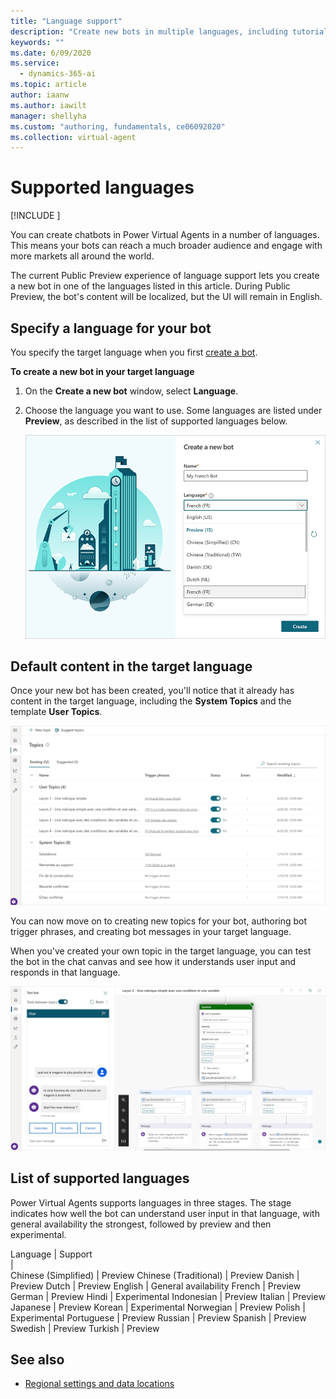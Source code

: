 ```yaml
---
title: "Language support"
description: "Create new bots in multiple languages, including tutorial and system topics."
keywords: ""
ms.date: 6/09/2020
ms.service:
  - dynamics-365-ai
ms.topic: article
author: iaanw
ms.author: iawilt
manager: shellyha
ms.custom: "authoring, fundamentals, ce06092020"
ms.collection: virtual-agent
---
```



# Supported languages

[!INCLUDE [](includes/cc-beta-prerelease-disclaimer.md)]


You can create chatbots in Power Virtual Agents in a number of languages. This means your bots can reach a much broader audience and engage with more markets all around the world.

The current Public Preview experience of language support lets you create a new bot in one of the languages listed in this article. During Public Preview, the bot's content will be localized, but the UI will remain in English.

## Specify a language for your bot

You specify the target language when you first [create a bot](authoring-first-bot.md).

**To create a new bot in your target language**


1. On the **Create a new bot** window, select **Language**.


2. Choose the language you want to use. Some languages are listed under **Preview**, as described in the list of supported languages below. 

    ![Language selection option](media/language-selection.png "Language selection option")


## Default content in the target language

Once your new bot has been created, you'll notice that it already has content in the target language, including the **System Topics** and the template **User Topics**.

![Topics in target language](media/language-topics.png "Topics in target language")

You can now move on to creating new topics for your bot, authoring bot trigger phrases, and creating bot messages in your target language.


When you've created your own topic in the target language, you can test the bot in the chat canvas and see how it understands user input and responds in that language.

![Test in target language](media/language-testing.png "Test in target language")

## List of supported languages

Power Virtual Agents supports languages in three stages. The stage indicates how well the bot can understand user input in that language, with general availability the strongest, followed by preview and then experimental.


Language | Support  
  |  
Chinese (Simplified)        | Preview
Chinese (Traditional)       | Preview
Danish                      | Preview
Dutch                       | Preview
English                     | General availability
French                      | Preview
German                      | Preview
Hindi                       | Experimental
Indonesian                  | Preview
Italian                     | Preview
Japanese                    | Preview
Korean                      | Experimental
Norwegian                   | Preview
Polish                      | Experimental
Portuguese                  | Preview
Russian                     | Preview
Spanish                     | Preview
Swedish                     | Preview
Turkish                     | Preview


## See also

- [Regional settings and data locations](data-location.md)
